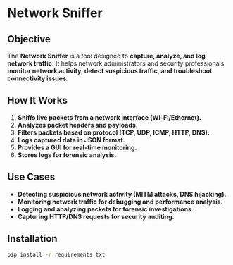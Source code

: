 # Network Sniffer

## **Objective**
The **Network Sniffer** is a tool designed to **capture, analyze, and log network traffic**. It helps network administrators and security professionals **monitor network activity, detect suspicious traffic, and troubleshoot connectivity issues**.

## **How It Works**
1. **Sniffs live packets from a network interface (Wi-Fi/Ethernet).**
2. **Analyzes packet headers and payloads.**
3. **Filters packets based on protocol (TCP, UDP, ICMP, HTTP, DNS).**
4. **Logs captured data in JSON format.**
5. **Provides a GUI for real-time monitoring.**
6. **Stores logs for forensic analysis.**

## **Use Cases**
- **Detecting suspicious network activity (MITM attacks, DNS hijacking).**
- **Monitoring network traffic for debugging and performance analysis.**
- **Logging and analyzing packets for forensic investigations.**
- **Capturing HTTP/DNS requests for security auditing.**

## **Installation**
```bash
pip install -r requirements.txt
